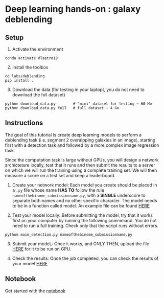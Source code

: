 Deep learning hands-on : galaxy deblending
==========================================

Setup
-----
1. Activate the environment
```
conda activate dlastro19
```

2. Install the toolbox
```
cd labs/deblending
pip install .
```

3. Download the data (for testing in your laptopt, you do not need to download the full dataset)
```
python download_data.py        # "mini" dataset for testing ~ 60 Mo
python download_data.py full   # full dataset ~ 4 Go
```

Instructions
------------
The goal of this tutorial is create deep learning models to perform a deblending task (i.e. segment 2 overalpping galaxies in an image), starting first with a detection task and followed by a more complex image regression task.

Since the computation task is large without GPUs, you will design a network archicteture locally, test that it runs and then submit the results to a server on which we will run the training using a complete training set. We will then measure a score on a test set and keep a leaderboard.

1. Create your network model: Each model you create should be placed in a `.py` file whose name **HAS TO** follow the rule `nameofthebinome_submissionname.py`, with a **SINGLE** underscore to separate both names and no other specific character. The model needs to be in a function called model. An example file can be found [HERE](https://github.com/aboucaud/deeplearning4astro_labs_2019/blob/master/labs/deblending/alex_testfcnn.py)

2. Test your model locally: Before submitting the model, try that it works first on your computer by running the following commmand. You do not need to run a full training. Check only that the script runs without errors.

```
pythom main_detection.py nameofthebinome_submissionname.py
```

3. Submit your modeL: Once it works, and ONLY THEN, upload the file [HERE](https://drive.google.com/drive/folders/165EWKK1pFgFc-Wfkbtml0HtOPbo3lLgn?usp=sharing) for it to be run on GPU.

4. Check the results: Once the job completed, you can check the results of your model [HERE](https://drive.google.com/drive/folders/1JcHPdGCaF0FTm8FGKzXSIE670jlK9fJt)


Notebook
--------
Get started with the [notebook](deblending_starting_kit.ipynb)


